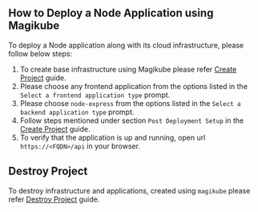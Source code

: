 ## How to Deploy a Node Application using Magikube
To deploy a Node application along with its cloud infrastructure, please follow below steps:

1. To create base infrastructure using Magikube please refer [Create Project](../../Create-Project.md) guide.
2. Please choose any frontend application from the options listed in the `Select a frontend application type` prompt.
3. Please choose `node-express` from the options listed in the `Select a backend application type` prompt.
4. Follow steps mentioned under section `Post Deployment Setup` in the [Create Project](../../Create-Project.md#post-deployment-setup) guide.
5. To verify that the application is up and running, open url `https://<FQDN>/api` in your browser.
 
## Destroy Project
To destroy infrastructure and applications, created using `magikube` please refer [Destroy Project](../../Destroy-Project.md) guide.